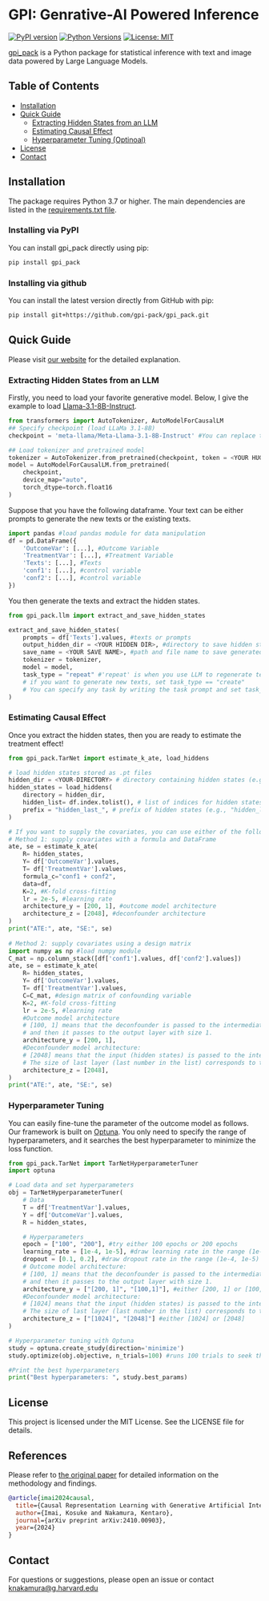 # GPI: Genrative-AI Powered Inference
[![PyPI version](https://img.shields.io/pypi/v/gpi_pack.svg)](https://pypi.org/project/gpi_pack/)
[![Python Versions](https://img.shields.io/pypi/pyversions/gpi_pack.svg)](https://pypi.org/project/gpi_pack/)
[![License: MIT](https://img.shields.io/badge/License-MIT-yellow.svg)](LICENSE)

[gpi_pack](https://gpi-pack.github.io/) is a Python package for statistical inference with text and image data powered by Large Language Models.

## Table of Contents
- [Installation](#installation)
- [Quick Guide](#quick-guide)
  - [Extracting Hidden States from an LLM](#extracting-hidden-states-from-an-llm)
  - [Estimating Causal Effect](#estimating-causal-effect)
  - [Hyperparameter Tuning (Optinoal)](#hyperparameter-tuning)
- [License](#license)
- [Contact](#contact)

## Installation
The package requires Python 3.7 or higher. The main dependencies are listed in the [requirements.txt file](requirements.txt).

### Installing via PyPI
You can install gpi_pack directly using pip:

```bash
pip install gpi_pack
```

### Installing via github
You can install the latest version directly from GitHub with pip:

```bash
pip install git+https://github.com/gpi-pack/gpi_pack.git
```

## Quick Guide

Please visit [our website](https://gpi-pack.github.io/index.html#) for the detailed explanation.

### Extracting Hidden States from an LLM

Firstly, you need to load your favorite generative model.
Below, I give the example to load [Llama-3.1-8B-Instruct](https://huggingface.co/meta-llama/Llama-3.1-8B-Instruct).

```python
from transformers import AutoTokenizer, AutoModelForCausalLM
## Specify checkpoint (load LLaMa 3.1-8B)
checkpoint = 'meta-llama/Meta-Llama-3.1-8B-Instruct' #You can replace this if you want to change the model

## Load tokenizer and pretrained model
tokenizer = AutoTokenizer.from_pretrained(checkpoint, token = <YOUR HUGGINGFACE TOKEN>)
model = AutoModelForCausalLM.from_pretrained(
    checkpoint,
    device_map="auto",
    torch_dtype=torch.float16
)
```

Suppose that you have the following dataframe. Your text can be either prompts to generate the new texts or the existing texts.

```python
import pandas #load pandas module for data manipulation
df = pd.DataFrame({
    'OutcomeVar': [...], #Outcome Variable
    'TreatmentVar': [...], #Treatment Variable
    'Texts': [...], #Texts
    'conf1': [...], #control variable
    'conf2': [...], #control variable
})
```

You then generate the texts and extract the hidden states.
```python
from gpi_pack.llm import extract_and_save_hidden_states

extract_and_save_hidden_states(
    prompts = df['Texts'].values, #texts or prompts
    output_hidden_dir = <YOUR HIDDEN DIR>, #directory to save hidden states
    save_name = <YOUR SAVE NAME>, #path and file name to save generated texts
    tokenizer = tokenizer,
    model = model,
    task_type = "repeat" #'repeat' is when you use LLM to regenerate texts and get hidden states
    # if you want to generate new texts, set task_type == "create"
    # You can specify any task by writing the task prompt and set task_type == <YOUR TASK>
)
```

### Estimating Causal Effect

Once you extract the hidden states, then you are ready to estimate the treatment effect!

```python
from gpi_pack.TarNet import estimate_k_ate, load_hiddens

# load hidden states stored as .pt files
hidden_dir = <YOUR-DIRECTORY> # directory containing hidden states (e.g., "hidden_last_1.pt" for text indexed 1)
hidden_states = load_hiddens(
    directory = hidden_dir, 
    hidden_list= df.index.tolist(), # list of indices for hidden states
    prefix = "hidden_last_", # prefix of hidden states (e.g., "hidden_last_" for "hidden_last_1.pt")
)

# If you want to supply the covariates, you can use either of the following methods:
# Method 1: supply covariates with a formula and DataFrame
ate, se = estimate_k_ate(
    R= hidden_states,
    Y= df['OutcomeVar'].values,
    T= df['TreatmentVar'].values,
    formula_c="conf1 + conf2",
    data=df,
    K=2, #K-fold cross-fitting
    lr = 2e-5, #learning rate
    architecture_y = [200, 1], #outcome model architecture
    architecture_z = [2048], #deconfounder architecture
)
print("ATE:", ate, "SE:", se)
    
# Method 2: supply covariates using a design matrix
import numpy as np #load numpy module
C_mat = np.column_stack([df['conf1'].values, df['conf2'].values])
ate, se = estimate_k_ate(
    R= hidden_states,
    Y= df['OutcomeVar'].values,
    T= df['TreatmentVar'].values,
    C=C_mat, #design matrix of confounding variable
    K=2, #K-fold cross-fitting
    lr = 2e-5, #learning rate
    #Outcome model architecture
    # [100, 1] means that the deconfounder is passed to the intermediate layer with size 100,
    # and then it passes to the output layer with size 1.
    architecture_y = [200, 1],
    #Deconfounder model architecture:
    # [2048] means that the input (hidden states) is passed to the intermediate layer with size 2048.
    # The size of last layer (last number in the list) corresponds to the dimension of the deconfounder.
    architecture_z = [2048],
)
print("ATE:", ate, "SE:", se)
```

### Hyperparameter Tuning
You can easily fine-tune the parameter of the outcome model as follows.
Our framework is built on [Optuna](https://optuna.org/).
You only need to specify the range of hyperparameters, and it searches the best hyperparameter to minimize the loss function.

```python
from gpi_pack.TarNet import TarNetHyperparameterTuner
import optuna

# Load data and set hyperparameters
obj = TarNetHyperparameterTuner(
    # Data
    T = df['TreatmentVar'].values, 
    Y = df['OutcomeVar'].values, 
    R = hidden_states, 

    # Hyperparameters
    epoch = ["100", "200"], #try either 100 epochs or 200 epochs
    learning_rate = [1e-4, 1e-5], #draw learning rate in the range (1e-4, 1e-5)
    dropout = [0.1, 0.2], #draw dropout rate in the range (1e-4, 1e-5)
    # Outcome model architecture:
    # [100, 1] means that the deconfounder is passed to the intermediate layer with size 100,
    # and then it passes to the output layer with size 1.
    architecture_y = ["[200, 1]", "[100,1]"], #either [200, 1] or [100, 1] (size of layers)
    #Deconfounder model architecture:
    # [1024] means that the input (hidden states) is passed to the intermediate layer with size 1024.
    # The size of last layer (last number in the list) corresponds to the dimension of the deconfounder.
    architecture_z = ["[1024]", "[2048]"] #either [1024] or [2048]
)

# Hyperparameter tuning with Optuna
study = optuna.create_study(direction='minimize')
study.optimize(obj.objective, n_trials=100) #runs 100 trials to seek the best hyperparameter

#Print the best hyperparameters
print("Best hyperparameters: ", study.best_params)
```

## License
This project is licensed under the MIT License. See the LICENSE file for details.

## References
Please refer to [the original paper](https://arxiv.org/abs/2410.00903) for detailed information on the methodology and findings.

```bibtex
@article{imai2024causal,
  title={Causal Representation Learning with Generative Artificial Intelligence: Application to Texts as Treatments},
  author={Imai, Kosuke and Nakamura, Kentaro},
  journal={arXiv preprint arXiv:2410.00903},
  year={2024}
}
```

## Contact
For questions or suggestions, please open an issue or contact [knakamura@g.harvard.edu](mailto:knakamura@g.harvard.edu)